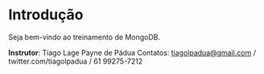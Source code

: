 # Introdução

Seja bem-vindo ao treinamento de MongoDB.

**Instrutor**: Tiago Lage Payne de Pádua
Contatos: tiagolpadua@gmail.com / twitter.com/tiagolpadua / 61 99275-7212
